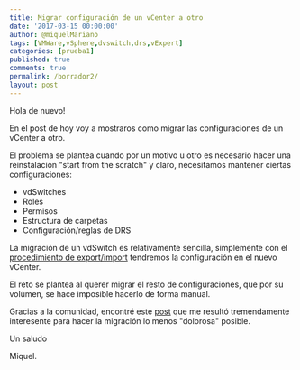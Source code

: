 ```yaml
---
title: Migrar configuración de un vCenter a otro
date: '2017-03-15 00:00:00'
author: @miquelMariano
tags: [VMWare,vSphere,dvswitch,drs,vExpert]
categories: [prueba1]
published: true
comments: true
permalink: /borrador2/
layout: post
---
```


Hola de nuevo!

En el post de hoy voy a mostraros como migrar las configuraciones de un vCenter a otro.

El problema se plantea cuando por un motivo u otro es necesario hacer una reinstalación "start from the scratch" y claro, necesitamos mantener ciertas configuraciones:

+ vdSwitches
+ Roles
+ Permisos
+ Estructura de carpetas
+ Configuración/reglas de DRS

La migración de un vdSwitch es relativamente sencilla, simplemente con el [procedimiento de export/import](https://kb.vmware.com/selfservice/microsites/search.do?language=en_US&cmd=displayKC&externalId=2034602) tendremos la configuración en el nuevo vCenter.

El reto se plantea al querer migrar el resto de configuraciones, que por su volúmen, se hace imposible hacerlo de forma manual.

Gracias a la comunidad, encontré este [post](https://virtuallyjason.blogspot.com.es/2016/02/migrating-from-one-vcenter-to-another.html) que me resultó tremendamente interesente para hacer la migración lo menos "dolorosa" posible.

 
Un saludo

Miquel.